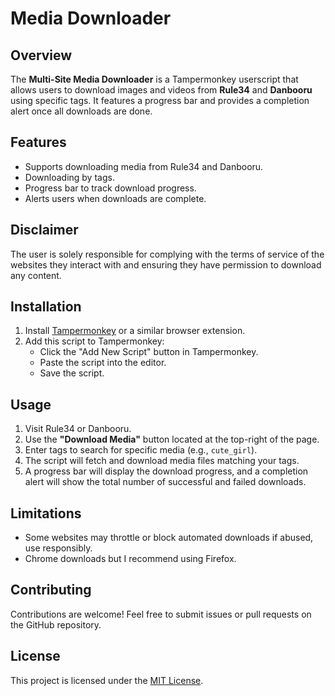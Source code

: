 # Media Downloader

## Overview
The **Multi-Site Media Downloader** is a Tampermonkey userscript that allows users to download images and videos from **Rule34** and **Danbooru** using specific tags. It features a progress bar and provides a completion alert once all downloads are done.

## Features
- Supports downloading media from Rule34 and Danbooru.
- Downloading by tags.
- Progress bar to track download progress.
- Alerts users when downloads are complete.

## Disclaimer
The user is solely responsible for complying with the terms of service of the websites they interact with and ensuring they have permission to download any content.

## Installation
1. Install [Tampermonkey](https://www.tampermonkey.net/) or a similar browser extension.
2. Add this script to Tampermonkey:
   - Click the "Add New Script" button in Tampermonkey.
   - Paste the script into the editor.
   - Save the script.

## Usage
1. Visit Rule34 or Danbooru.
2. Use the **"Download Media"** button located at the top-right of the page.
3. Enter tags to search for specific media (e.g., `cute_girl`).
4. The script will fetch and download media files matching your tags.
5. A progress bar will display the download progress, and a completion alert will show the total number of successful and failed downloads.

## Limitations
- Some websites may throttle or block automated downloads if abused, use responsibly.
- Chrome downloads but I recommend using Firefox.

## Contributing
Contributions are welcome! Feel free to submit issues or pull requests on the GitHub repository.

## License
This project is licensed under the [MIT License](LICENSE).
